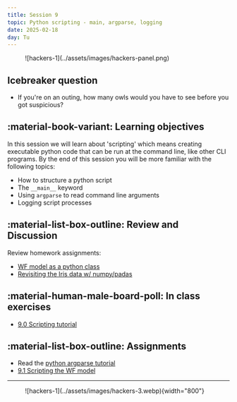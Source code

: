 ```yaml
---
title: Session 9
topic: Python scripting - main, argparse, logging
date: 2025-02-18
day: Tu
---
```



<figure markdown="span">
  ![hackers-1](../assets/images/hackers-panel.png)
</figure>

## Icebreaker question
* If you're on an outing, how many owls would you have to see before you got suspicious?

## :material-book-variant: Learning objectives
In this session we will learn about 'scripting' which means creating executable python
code that can be run at the command line, like other CLI programs. By the end of this
session you will be more familiar with the following topics:

- How to structure a python script
- The `__main__` keyword
- Using `argparse` to read command line arguments
- Logging script processes

## :material-list-box-outline: Review and Discussion
Review homework assignments:

- [WF model as a python class](https://github.com/iao2122/hack-5-python/blob/main/notebooks/wf.ipynb)
- [Revisiting the Iris data w/ numpy/padas](https://github.com/iao2122/hack-5-python/blob/main/notebooks/iris_pd.ipynb)

## :material-human-male-board-poll: In class exercises
- [9.0 Scripting tutorial](../tutorials/9.0-scripting.md)

## :material-list-box-outline: Assignments
- Read the [python argparse tutorial](https://docs.python.org/3/howto/argparse.html)
- [9.1 Scripting the WF model](../tutorials/9.1-wf-script.md)

---------------------


<figure markdown="span">
  ![hackers-1](../assets/images/hackers-3.webp){width="800"}
</figure>

<!-- Notes
* Show the github 'Preview' tab
-->
